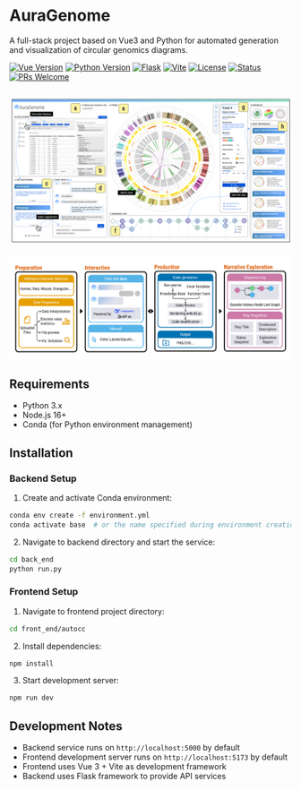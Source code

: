 # AuraGenome

A full-stack project based on Vue3 and Python for automated generation and visualization of circular genomics diagrams.

[![Vue Version](https://img.shields.io/badge/Vue-3.x-brightgreen.svg)](https://vuejs.org/) [![Python Version](https://img.shields.io/badge/Python-3.x-blue.svg)](https://www.python.org/) [![Flask](https://img.shields.io/badge/Flask-2.x-lightgrey.svg)](https://flask.palletsprojects.com/) [![Vite](https://img.shields.io/badge/Vite-Latest-646CFF.svg)](https://vitejs.dev/)
[![License](https://img.shields.io/badge/License-MIT-yellow.svg)](https://opensource.org/licenses/MIT)  [![Status](https://img.shields.io/badge/Status-Active-success.svg)](#)  [![PRs Welcome](https://img.shields.io/badge/PRs-Welcome-brightgreen.svg)](#)

![](./code_paper/imgs/p2.png)
---
![](./code_paper/imgs/p1.png)


## Requirements

- Python 3.x
- Node.js 16+
- Conda (for Python environment management)

## Installation

### Backend Setup

1. Create and activate Conda environment:
```bash
conda env create -f environment.yml
conda activate base  # or the name specified during environment creation
```

2. Navigate to backend directory and start the service:
```bash
cd back_end
python run.py
```

### Frontend Setup

1. Navigate to frontend project directory:
```bash
cd front_end/autocc
```

2. Install dependencies:
```bash
npm install
```

3. Start development server:
```bash
npm run dev
```

## Development Notes

- Backend service runs on `http://localhost:5000` by default
- Frontend development server runs on `http://localhost:5173` by default
- Frontend uses Vue 3 + Vite as development framework
- Backend uses Flask framework to provide API services
